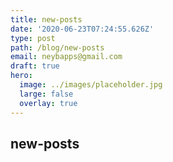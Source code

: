 ```yaml
---
title: new-posts
date: '2020-06-23T07:24:55.626Z'
type: post
path: /blog/new-posts
email: neybapps@gmail.com
draft: true
hero:
  image: ../images/placeholder.jpg
  large: false
  overlay: true
---
```

## new-posts
